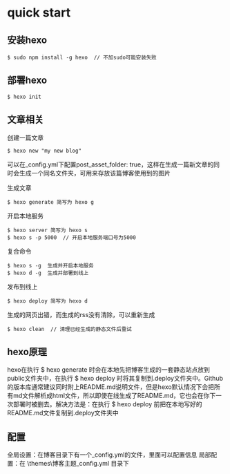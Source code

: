 # quick start
## 安装hexo
```
$ sudo npm install -g hexo  // 不加sudo可能安装失败
```

## 部署hexo
```
$ hexo init
```

## 文章相关
创建一篇文章
```
$ hexo new "my new blog"
```
可以在_config.yml下配置post_asset_folder: true，这样在生成一篇新文章的同时会生成一个同名文件夹，可用来存放该篇博客使用到的图片

生成文章
```
$ hexo generate 简写为 hexo g
```

开启本地服务
```
$ hexo server 简写为 hexo s
$ hexo s -p 5000  // 开启本地服务端口号为5000
```

复合命令
```
$ hexo s -g  生成并开启本地服务
$ hexo d -g  生成并部署到线上
```

发布到线上
```
$ hexo deploy 简写为 hexo d
```

生成的网页出错，而生成的rss没有清除，可以重新生成
```
$ hexo clean  // 清理已经生成的静态文件后重试
```

## hexo原理
hexo在执行 $ hexo generate 时会在本地先把博客生成的一套静态站点放到public文件夹中，在执行 $ hexo deploy 时将其复制到.deploy文件夹中。Github的版本库通常建议同时附上README.md说明文件，但是hexo默认情况下会把所有md文件解析成html文件，所以即使在线生成了README.md，它也会在你下一次部署时被删去。解决方法是：在执行 $ hexo deploy 前把在本地写好的README.md文件复制到.deploy文件夹中

## 配置
全局设置：在博客目录下有一个_config.yml的文件，里面可以配置信息
局部配置：在 \themes\博客主题\_config.yml 目录下
